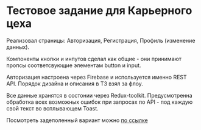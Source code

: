 # Тестовое задание для Карьерного цеха

Реализовал страницы: Авторизация, Регистрация, Профиль (изменение данных).

Компоненты кнопки и инпутов сделал как общие - они принимают пропсы соответсвующие элементам button и input.

Авторизация настроена через Firebase и используется именно REST API. Порядок дизайна и описания в ТЗ взял за флоу.

Все данные хранятся в состонии через Redux-toolkit. Предусмотренна обработка всех возможных ошибок при запросах по API - под каждую свой текст во всплывающем Toast.


Посмотреть задеполенный вариант можно [по ссылке](https://test-career-workshop.web.app/)
